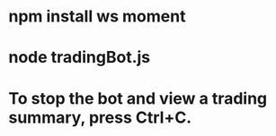 # npm install ws moment
# node tradingBot.js
# To stop the bot and view a trading summary, press Ctrl+C.

